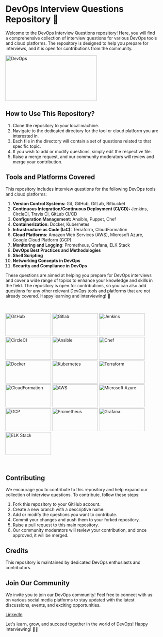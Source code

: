 # DevOps Interview Questions Repository 🚀

Welcome to the DevOps Interview Questions repository! Here, you will find a comprehensive collection of interview questions for various DevOps tools and cloud platforms. The repository is designed to help you prepare for interviews, and it is open for contributions from the community.

<img src="https://upload.wikimedia.org/wikipedia/commons/thumb/0/05/Devops-toolchain.svg/1280px-Devops-toolchain.svg.png" alt="DevOps" height="150" width="300">


## How to Use This Repository?

1. Clone the repository to your local machine.
2. Navigate to the dedicated directory for the tool or cloud platform you are interested in.
3. Each file in the directory will contain a set of questions related to that specific topic.
4. If you wish to add or modify questions, simply edit the respective file.
5. Raise a merge request, and our community moderators will review and merge your contribution.

## Tools and Platforms Covered

This repository includes interview questions for the following DevOps tools and cloud platforms:

1. **Version Control Systems:** Git, GitHub, GitLab, Bitbucket
2. **Continuous Integration/Continuous Deployment (CI/CD):** Jenkins, CircleCI, Travis CI, GitLab CI/CD
3. **Configuration Management:** Ansible, Puppet, Chef
4. **Containerization:** Docker, Kubernetes
5. **Infrastructure as Code (IaC):** Terraform, CloudFormation
6. **Cloud Platforms:** Amazon Web Services (AWS), Microsoft Azure, Google Cloud Platform (GCP)
7. **Monitoring and Logging:** Prometheus, Grafana, ELK Stack
8. **DevOps Best Practices and Methodologies**
9. **Shell Scripting**
10. **Networking Concepts in DevOps**
11. **Security and Compliance in DevOps**

These questions are aimed at helping you prepare for DevOps interviews and cover a wide range of topics to enhance your knowledge and skills in the field. The repository is open for contributions, so you can also add questions for any other relevant DevOps tools and platforms that are not already covered. Happy learning and interviewing! 🚀
</br>
</br>
</br>

<image src="https://git-scm.com/images/logos/downloads/Git-Logo-2Color.png" alt="GitHub" height="75" width="150"> <image src="https://upload.wikimedia.org/wikipedia/commons/thumb/e/e1/GitLab_logo.svg/2560px-GitLab_logo.svg.png" alt="Gitlab" height="75" width="150"> <image src="https://cdn.icon-icons.com/icons2/2699/PNG/512/jenkins_logo_icon_167854.png" alt="Jenkins" height="75" width="150">  <image src="https://cdn.icon-icons.com/icons2/2699/PNG/512/circleci_logo_icon_168423.png" alt="CircleCI" height="75" width="150"> <image src="https://upload.wikimedia.org/wikipedia/commons/0/05/Ansible_Logo.png" alt="Ansible" height="75" width="150"> <image src="https://datanextsolutions.com/wp-content/uploads/2017/12/chef-logo.png" alt="Chef" height="75" width="150"> <image src="https://upload.wikimedia.org/wikipedia/commons/7/79/Docker_%28container_engine%29_logo.png" alt="Docker" height="75" width="150"> <image src="https://kubernetes.io/images/kubernetes-horizontal-color.png" alt="Kubernetes" height="75" width="150"> <image src="https://boxboat.com/2020/02/04/writing-a-custom-terraform-provider/featured.png" alt="Terraform" height="75" width="150"> <image src="https://i0.wp.com/foxutech.com/wp-content/uploads/2017/09/AWS-CloudFormation-1.png?fit=640%2C366&ssl=1" alt="CloudFormation" height="75" width="150"> <image src="https://upload.wikimedia.org/wikipedia/commons/thumb/9/93/Amazon_Web_Services_Logo.svg/1024px-Amazon_Web_Services_Logo.svg.png" alt="AWS" height="75" width="150"> <image src="https://upload.wikimedia.org/wikipedia/commons/thumb/a/a8/Microsoft_Azure_Logo.svg/1200px-Microsoft_Azure_Logo.svg.png" alt="Microsoft Azure" height="75" width="150"> <image src="https://upload.wikimedia.org/wikipedia/commons/thumb/5/51/Google_Cloud_logo.svg/2560px-Google_Cloud_logo.svg.png" alt="GCP" height="75" width="150"> <image src="https://res.cloudinary.com/dfg89e6oo/image/upload/c_fit,f_auto,h_450,w_750/v1626342444/y6cbyl4iky21q4lszbaq.svg" alt="Prometheus" height="75" width="150"> <image src="https://blog.knoldus.com/wp-content/uploads/2020/06/feature-image-prometheus.png" alt="Grafana" height="75" width="150"> <image src="https://www.seekpng.com/png/detail/221-2211816_elk-stack-logo.png" alt="ELK Stack" height="75" width="150">
</br>
</br>
</br>


## Contributing

We encourage you to contribute to this repository and help expand our collection of interview questions. To contribute, follow these steps:

1. Fork this repository to your GitHub account.
2. Create a new branch with a descriptive name.
3. Add or modify the questions you want to contribute.
4. Commit your changes and push them to your forked repository.
5. Raise a pull request to this main repository.
6. Our community moderators will review your contribution, and once approved, it will be merged.


## Credits

This repository is maintained by dedicated DevOps enthusiasts and contributors.


## Join Our Community

We invite you to join our DevOps community! Feel free to connect with us on various social media platforms to stay updated with the latest discussions, events, and exciting opportunities.

<a href="https://www.linkedin.com/in/aman-devops/"> LinkedIn </a>

Let's learn, grow, and succeed together in the world of DevOps! Happy interviewing! 🌟🎉